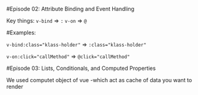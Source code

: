 #Episode 02: Attribute Binding and Event Handling

Key things: 
    `v-bind` => `:`
    `v-on` => `@`

#Examples: 

`v-bind:class="klass-holder"` => `:class="klass-holder"` 
         
`v-on:click="callMethod"` => `@click="callMethod"`

#Episode 03: Lists, Conditionals, and Computed Properties

We used computet object of vue -which act as cache of data you want to render